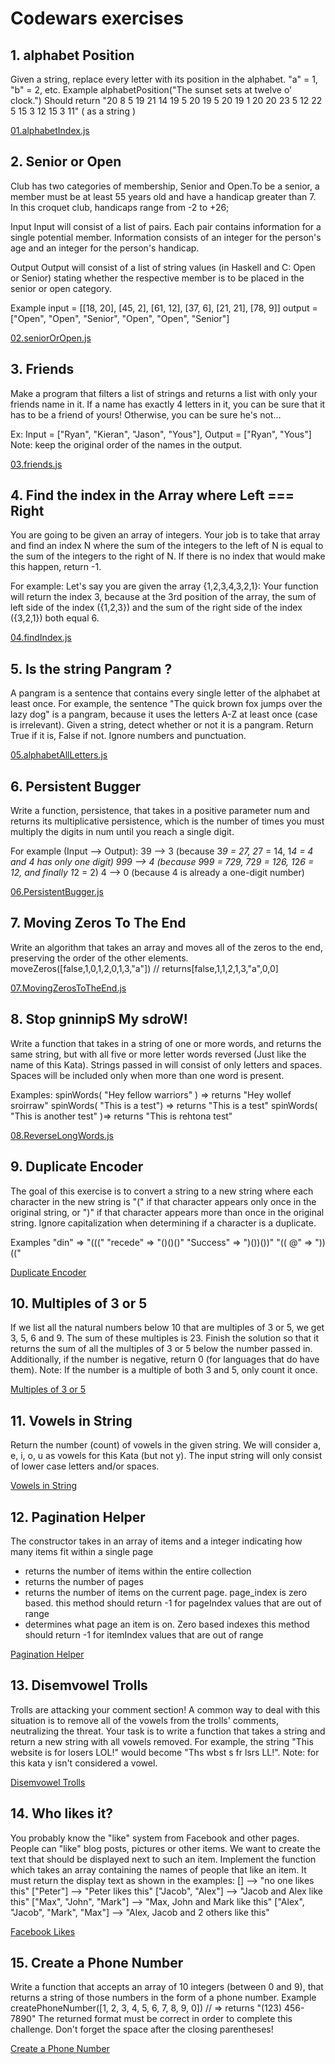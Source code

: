 # Codewars exercises

## 1. alphabet Position

Given a string, replace every letter with its position in the alphabet.
"a" = 1, "b" = 2, etc.
Example
alphabetPosition("The sunset sets at twelve o' clock.")
Should return "20 8 5 19 21 14 19 5 20 19 5 20 19 1 20 20 23 5 12 22 5 15 3 12 15 3 11" ( as a string )

[01.alphabetIndex.js](https://github.com/AvetBadalyan/Exercises-in-Codewars/blob/main/01.alphabetIndex.js)

## 2. Senior or Open

Club has two categories of membership, Senior and Open.To be a senior, a member must be at least 55 years old and have a handicap greater than 7. In this croquet club, handicaps range from -2 to +26;

Input
Input will consist of a list of pairs. Each pair contains information for a single potential member.
Information consists of an integer for the person's age and an integer for the person's handicap.

Output
Output will consist of a list of string values (in Haskell and C: Open or Senior)
stating whether the respective member is to be placed in the senior or open category.

Example
input = [[18, 20], [45, 2], [61, 12], [37, 6], [21, 21], [78, 9]]
output = ["Open", "Open", "Senior", "Open", "Open", "Senior"]

[02.seniorOrOpen.js](https://github.com/AvetBadalyan/Exercises-in-Codewars/blob/main/02.seniorOrOpen.js)

## 3. Friends

Make a program that filters a list of strings and returns a list with only your friends name in it.
If a name has exactly 4 letters in it, you can be sure that it has to be a friend of yours!
Otherwise, you can be sure he's not...

Ex: Input = ["Ryan", "Kieran", "Jason", "Yous"], Output = ["Ryan", "Yous"]
Note: keep the original order of the names in the output.

[03.friends.js](https://github.com/AvetBadalyan/Exercises-in-Codewars/blob/main/03.friends.js)

## 4. Find the index in the Array where Left === Right

You are going to be given an array of integers. Your job is to take that array and find an index N where the sum of the integers to the left of N is equal to the sum of the integers to the right of N. If there is no index that would make this happen, return -1.

For example:
Let's say you are given the array {1,2,3,4,3,2,1}:
Your function will return the index 3, because at the 3rd position of the array, the sum of left side of the index ({1,2,3}) and the sum of the right side of the index ({3,2,1}) both equal 6.

[04.findIndex.js](https://github.com/AvetBadalyan/Exercises-in-Codewars/blob/main/04.findIndex.js)

## 5. Is the string Pangram ?

A pangram is a sentence that contains every single letter of the alphabet at least once. For example, the sentence "The quick brown fox jumps over the lazy dog" is a pangram, because it uses the letters A-Z at least once (case is irrelevant).
Given a string, detect whether or not it is a pangram. Return True if it is, False if not. Ignore numbers and punctuation.

[05.alphabetAllLetters.js](https://github.com/AvetBadalyan/Exercises-in-Codewars/blob/main/05.alphabetAllLetters.js)

## 6. Persistent Bugger

Write a function, persistence, that takes in a positive parameter num and returns its multiplicative persistence, which is the number of times you must multiply the digits in num until you reach a single digit.

For example (Input --> Output):
39 --> 3 (because 3*9 = 27, 2*7 = 14, 1*4 = 4 and 4 has only one digit)
999 --> 4 (because 9*9*9 = 729, 7*2*9 = 126, 1*2*6 = 12, and finally 1*2 = 2)
4 --> 0 (because 4 is already a one-digit number)

[06.PersistentBugger.js](https://github.com/AvetBadalyan/Exercises-in-Codewars/blob/main/06.%20Persistent%20Bugger.js)

## 7. Moving Zeros To The End

Write an algorithm that takes an array and moves all of the zeros to the end, preserving the order of the other elements.
moveZeros([false,1,0,1,2,0,1,3,"a"]) // returns[false,1,1,2,1,3,"a",0,0]

[07.MovingZerosToTheEnd.js](https://github.com/AvetBadalyan/Exercises-in-Codewars/blob/main/07.MovingZerosToTheEnd.js)

## 8. Stop gninnipS My sdroW!

Write a function that takes in a string of one or more words, and returns the same string, but with all five or more letter words reversed (Just like the name of this Kata). Strings passed in will consist of only letters and spaces. Spaces will be included only when more than one word is present.

Examples: spinWords( "Hey fellow warriors" ) => returns "Hey wollef sroirraw" spinWords( "This is a test") => returns "This is a test" spinWords( "This is another test" )=> returns "This is rehtona test"

[08.ReverseLongWords.js](https://github.com/AvetBadalyan/Exercises-in-Codewars/blob/main/08.ReverseLongWords.js)

## 9. Duplicate Encoder

The goal of this exercise is to convert a string to a new string where each character in the new string is "("
if that character appears only once in the original string, or ")"
if that character appears more than once in the original string.
Ignore capitalization when determining if a character is a duplicate.

Examples
"din" => "((("
"recede" => "()()()"
"Success" => ")())())"
"(( @" => "))(("

[Duplicate Encoder](https://github.com/AvetBadalyan/Exercises-in-Codewars/blob/main/09.DuplicateEncoder.js)

## 10. Multiples of 3 or 5

If we list all the natural numbers below 10 that are multiples of 3 or 5, we get 3, 5, 6 and 9. The sum of these multiples is 23.
Finish the solution so that it returns the sum of all the multiples of 3 or 5 below the number passed in. Additionally, if the number is negative, return 0 (for languages that do have them).
Note: If the number is a multiple of both 3 and 5, only count it once.

[Multiples of 3 or 5](https://github.com/AvetBadalyan/Exercises-in-Codewars/blob/main/10.%20MultiplesOf3Or5.js)

## 11. Vowels in String

Return the number (count) of vowels in the given string.
We will consider a, e, i, o, u as vowels for this Kata (but not y).
The input string will only consist of lower case letters and/or spaces.

[Vowels in String](https://github.com/AvetBadalyan/Exercises-in-Codewars/blob/main/11.VowerCount.js)

## 12. Pagination Helper

The constructor takes in an array of items and a integer indicating how many items fit within a single page

- returns the number of items within the entire collection
- returns the number of pages
- returns the number of items on the current page. page_index is zero based.
  this method should return -1 for pageIndex values that are out of range
- determines what page an item is on. Zero based indexes
  this method should return -1 for itemIndex values that are out of range

[Pagination Helper](https://github.com/AvetBadalyan/Exercises-in-Codewars/blob/main/12.pagination.js)

## 13. Disemvowel Trolls

Trolls are attacking your comment section!
A common way to deal with this situation is to remove all of the vowels from the trolls' comments, neutralizing the threat.
Your task is to write a function that takes a string and return a new string with all vowels removed.
For example, the string "This website is for losers LOL!" would become "Ths wbst s fr lsrs LL!".
Note: for this kata y isn't considered a vowel.

[Disemvowel Trolls](https://github.com/AvetBadalyan/Exercises-in-Codewars/blob/main/13.RemoveVowels.js)

## 14. Who likes it?

You probably know the "like" system from Facebook and other pages. People can "like" blog posts, pictures or other items. We want to create the text that should be displayed next to such an item.
Implement the function which takes an array containing the names of people that like an item. It must return the display text as shown in the examples:
[] --> "no one likes this"
["Peter"] --> "Peter likes this"
["Jacob", "Alex"] --> "Jacob and Alex like this"
["Max", "John", "Mark"] --> "Max, John and Mark like this"
["Alex", "Jacob", "Mark", "Max"] --> "Alex, Jacob and 2 others like this"

[Facebook Likes](https://github.com/AvetBadalyan/Exercises-in-Codewars/blob/main/14.FacebookLikes.js)

## 15. Create a Phone Number

Write a function that accepts an array of 10 integers (between 0 and 9), that returns a string of those numbers in the form of a phone number.
Example
createPhoneNumber([1, 2, 3, 4, 5, 6, 7, 8, 9, 0]) // => returns "(123) 456-7890"
The returned format must be correct in order to complete this challenge.
Don't forget the space after the closing parentheses!

[Create a Phone Number](https://github.com/AvetBadalyan/Exercises-in-Codewars/blob/main/15.CreatePhoneNumber.js)

